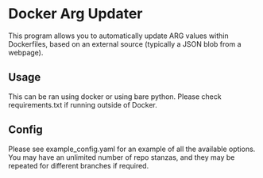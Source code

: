 # Docker Arg Updater
This program allows you to automatically update ARG values within Dockerfiles, based on an external source (typically a JSON blob from a webpage).

## Usage
This can be ran using docker or using bare python. Please check requirements.txt if running outside of Docker.

## Config
Please see example_config.yaml for an example of all the available options. You may have an unlimited number of repo stanzas, and they may be repeated for different branches if required.
